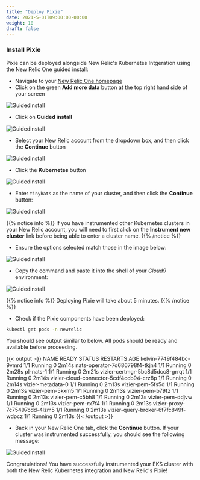 ```yaml
---
title: "Deploy Pixie"
date: 2021-5-01T09:00:00-00:00
weight: 10
draft: false
---
```


### Install Pixie

Pixie can be deployed alongside New Relic's Kubernetes Intgeration using the New Relic One guided install:

* Navigate to your [New Relic One homepage](https://one.newrelic.com/?utm_source=devrel&utm_medium=event&utm_campaign=global-fy22-q2-k8s-pixie-content-workshop&utm_content=workshop)
* Click on the green **Add more data** button at the top right hand side of your screen

![GuidedInstall](/images/pixie/add-more-data.png)

* Click on **Guided install**

![GuidedInstall](/images/pixie/guided-install.png)

* Select your New Relic account from the dropdown box, and then click the **Continue** button

![GuidedInstall](/images/pixie/account-selection.png)

* Click the **Kubernetes** button

![GuidedInstall](/images/pixie/kubernetes.png)

* Enter `tinyhats` as the name of your cluster, and then click the **Continue** button:

![GuidedInstall](/images/pixie/cluster-name.png)

{{% notice info %}}
If you have instrumented other Kubernetes clusters in your New Relic account, you will need to first click on the **Instrument new cluster** link before being able to enter a cluster name.
{{% /notice %}}

* Ensure the options selected match those in the image below:

![GuidedInstall](/images/pixie/setup-options.png)

* Copy the command and paste it into the shell of your *Cloud9* environment:

![GuidedInstall](/images/pixie/helm-command.png)

{{% notice info %}}
Deploying Pixie will take about 5 minutes.
{{% /notice %}}

* Check if the Pixie components have been deployed:

```bash
kubectl get pods -n newrelic
```

You should see output similar to below. All pods should be ready and available before proceeding.

{{< output >}}
NAME                                      READY   STATUS    RESTARTS   AGE
kelvin-7749f484bc-9vmrd                   1/1     Running   0          2m14s
nats-operator-7d686798f4-tkjn4            1/1     Running   0          2m28s
pl-nats-1                                 1/1     Running   0          2m21s
vizier-certmgr-5bc8d5dcc8-grrqt           1/1     Running   0          2m14s
vizier-cloud-connector-5cdf4ccb94-crz8p   1/1     Running   0          2m14s
vizier-metadata-0                         1/1     Running   0          2m13s
vizier-pem-5fs5d                          1/1     Running   0          2m13s
vizier-pem-5kxm5                          1/1     Running   0          2m13s
vizier-pem-b79fz                          1/1     Running   0          2m13s
vizier-pem-c5bh8                          1/1     Running   0          2m13s
vizier-pem-ddjvw                          1/1     Running   0          2m13s
vizier-pem-rx7f4                          1/1     Running   0          2m13s
vizier-proxy-7c75497cdd-4lzm5             1/1     Running   0          2m13s
vizier-query-broker-6f7fc849f-wdpcz       1/1     Running   0          2m13s
{{< /output >}}

* Back in your New Relic One tab, click the **Continue** button.  If your cluster was instrumented successfully, you should see the following message:

![GuidedInstall](/images/pixie/install-success.png)

Congratulations!  You have successfully instrumented your EKS cluster with both the New Relic Kubernetes integration and New Relic's Pixie!
